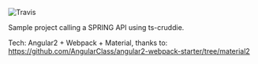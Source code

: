 ![Travis](https://travis-ci.org/davidstellini/bvl-pay.svg?branch=master)

Sample project calling a SPRING API using ts-cruddie.

Tech: Angular2 + Webpack + Material, thanks to:
https://github.com/AngularClass/angular2-webpack-starter/tree/material2
